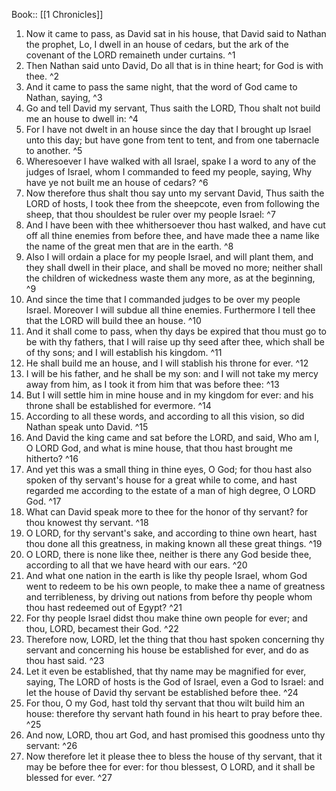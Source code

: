  Book:: [[1 Chronicles]]
 1. Now it came to pass, as David sat in his house, that David said to Nathan the prophet, Lo, I dwell in an house of cedars, but the ark of the covenant of the LORD remaineth under curtains. ^1
 2. Then Nathan said unto David, Do all that is in thine heart; for God is with thee. ^2
 3. And it came to pass the same night, that the word of God came to Nathan, saying, ^3
 4. Go and tell David my servant, Thus saith the LORD, Thou shalt not build me an house to dwell in: ^4
 5. For I have not dwelt in an house since the day that I brought up Israel unto this day; but have gone from tent to tent, and from one tabernacle to another. ^5
 6. Wheresoever I have walked with all Israel, spake I a word to any of the judges of Israel, whom I commanded to feed my people, saying, Why have ye not built me an house of cedars? ^6
 7. Now therefore thus shalt thou say unto my servant David, Thus saith the LORD of hosts, I took thee from the sheepcote, even from following the sheep, that thou shouldest be ruler over my people Israel: ^7
 8. And I have been with thee whithersoever thou hast walked, and have cut off all thine enemies from before thee, and have made thee a name like the name of the great men that are in the earth. ^8
 9. Also I will ordain a place for my people Israel, and will plant them, and they shall dwell in their place, and shall be moved no more; neither shall the children of wickedness waste them any more, as at the beginning, ^9
 10. And since the time that I commanded judges to be over my people Israel. Moreover I will subdue all thine enemies. Furthermore I tell thee that the LORD will build thee an house. ^10
 11. And it shall come to pass, when thy days be expired that thou must go to be with thy fathers, that I will raise up thy seed after thee, which shall be of thy sons; and I will establish his kingdom. ^11
 12. He shall build me an house, and I will stablish his throne for ever. ^12
 13. I will be his father, and he shall be my son: and I will not take my mercy away from him, as I took it from him that was before thee: ^13
 14. But I will settle him in mine house and in my kingdom for ever: and his throne shall be established for evermore. ^14
 15. According to all these words, and according to all this vision, so did Nathan speak unto David. ^15
 16. And David the king came and sat before the LORD, and said, Who am I, O LORD God, and what is mine house, that thou hast brought me hitherto? ^16
 17. And yet this was a small thing in thine eyes, O God; for thou hast also spoken of thy servant's house for a great while to come, and hast regarded me according to the estate of a man of high degree, O LORD God. ^17
 18. What can David speak more to thee for the honor of thy servant? for thou knowest thy servant. ^18
 19. O LORD, for thy servant's sake, and according to thine own heart, hast thou done all this greatness, in making known all these great things. ^19
 20. O LORD, there is none like thee, neither is there any God beside thee, according to all that we have heard with our ears. ^20
 21. And what one nation in the earth is like thy people Israel, whom God went to redeem to be his own people, to make thee a name of greatness and terribleness, by driving out nations from before thy people whom thou hast redeemed out of Egypt? ^21
 22. For thy people Israel didst thou make thine own people for ever; and thou, LORD, becamest their God. ^22
 23. Therefore now, LORD, let the thing that thou hast spoken concerning thy servant and concerning his house be established for ever, and do as thou hast said. ^23
 24. Let it even be established, that thy name may be magnified for ever, saying, The LORD of hosts is the God of Israel, even a God to Israel: and let the house of David thy servant be established before thee. ^24
 25. For thou, O my God, hast told thy servant that thou wilt build him an house: therefore thy servant hath found in his heart to pray before thee. ^25
 26. And now, LORD, thou art God, and hast promised this goodness unto thy servant: ^26
 27. Now therefore let it please thee to bless the house of thy servant, that it may be before thee for ever: for thou blessest, O LORD, and it shall be blessed for ever. ^27
